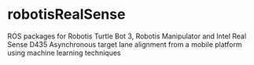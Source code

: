 # robotisRealSense
ROS packages for Robotis Turtle Bot 3, Robotis Manipulator and Intel Real Sense D435 
Asynchronous target lane alignment from a mobile platform using machine learning techniques
